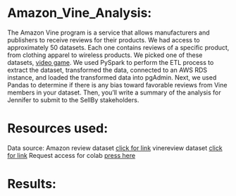 # Amazon_Vine_Analysis:
The Amazon Vine program is a service that allows manufacturers and publishers to receive reviews for their products. We had access to approximately 50 datasets. Each one contains reviews of a specific product, from clothing apparel to wireless products. We picked  one of these datasets, [video game](https://s3.amazonaws.com/amazon-reviews-pds/tsv/amazon_reviews_us_Video_Games_v1_00.tsv.gz). We used PySpark to perform the ETL process to extract the dataset, transformed the data, connected to an AWS RDS instance, and loaded the transformed data into pgAdmin. Next, we used Pandas to determine if there is any bias toward favorable reviews from Vine members in your dataset. Then, you’ll write a summary of the analysis for Jennifer to submit to the SellBy stakeholders.



# Resources used:
Data source: Amazon review dataset [click for link](https://s3.amazonaws.com/amazon-reviews-pds/tsv/amazon_reviews_us_Video_Games_v1_00.tsv.gz)
             vinereview dataset [click for link](https://s3.amazonaws.com/amazon-reviews-pds/tsv/amazon_reviews_us_Video_Games_v1_00.tsv.gz)
              Request access for colab [press here](https://colab.research.google.com/drive/1zCawHjfxMX8GqfMJXr8vOLFrQWOYDuxd?usp=sharing)
              
# Results:

